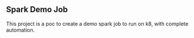 ## Spark Demo Job
This project is a poc to create a demo spark job to run on k8, with complete automation.